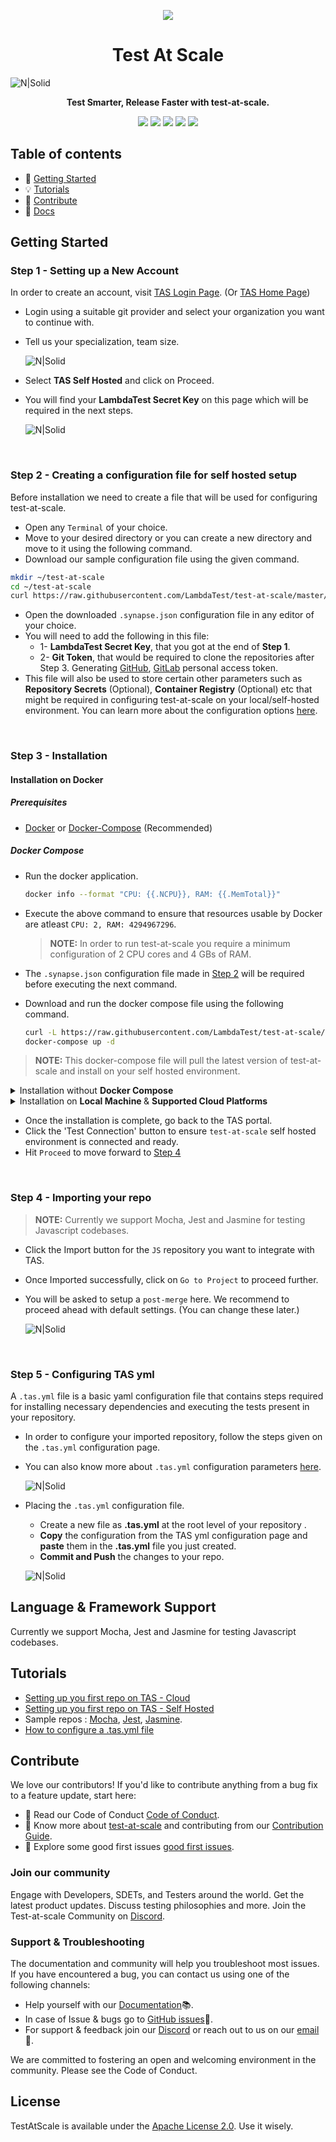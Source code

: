 <p align="center">
  <img src="https://www.lambdatest.com/blog/wp-content/uploads/2020/08/LambdaTest-320-180.png" />
</p>
<h1 align="center">Test At Scale</h1>

![N|Solid](https://www.lambdatest.com/resources/images/TAS_banner.png)

<p align="center">
  <b>Test Smarter, Release Faster with test-at-scale.</b>
</p>

<p align="center">
  <a href="https://github.com/LambdaTest/test-at-scale/blob/master/LICENSE"><img src="https://img.shields.io/badge/license-Apache%20License%202.0.-blue" /></a>
  <a href="#build"><img src="https://github.com/lambdatest/test-at-scale/actions/workflows/main.yml/badge.svg" /></a>
  <a href="#lint"><img src="https://github.com/lambdatest/test-at-scale/actions/workflows/golangci-lint.yml/badge.svg" /></a>
  <a href="#stale"><img src="https://github.com/lambdatest/test-at-scale/actions/workflows/stale.yml/badge.svg" /></a>
  <a href="https://discord.gg/Wyf8srhf6K"><img src="https://img.shields.io/badge/Discord-5865F2" /></a>

</p>

## Table of contents 
- 🚀 [Getting Started](#getting-started)
- 💡 [Tutorials](#tutorials)
- 💖 [Contribute](#contribute)
- 📖 [Docs](https://www.lambdatest.com/support/docs/tas-overview)

## Getting Started

### Step 1 - Setting up a New Account
In order to create an account, visit [TAS Login Page](https://tas.lambdatest.com/login/). (Or [TAS Home Page](https://tas.lambdatest.com/))
- Login using a suitable git provider and select your organization you want to continue with.
- Tell us your specialization, team size. 

  ![N|Solid](https://www.lambdatest.com/support/assets/images/signup_gi-f776f9b5a6ad4d877e6c427094969e1e.gif)
  
- Select **TAS Self Hosted** and click on Proceed.
- You will find your **LambdaTest Secret Key** on this page which will be required in the next steps.

  ![N|Solid](https://www.lambdatest.com/support/assets/images/synapse-e3e691d8f3d08ff6b3b2ced1a9ef61ed.gif)

<br>

### Step 2 - Creating a configuration file for self hosted setup

Before installation we need to create a file that will be used for configuring test-at-scale. 

- Open any `Terminal` of your choice.
- Move to your desired directory or you can create a new directory and move to it using the following command.
- Download our sample configuration file using the given command.

```bash
mkdir ~/test-at-scale
cd ~/test-at-scale
curl https://raw.githubusercontent.com/LambdaTest/test-at-scale/master/.sample.synapse.json -o .synapse.json
```
- Open the downloaded `.synapse.json` configuration file in any editor of your choice.
- You will need to add the following in this file: 
  - 1- **LambdaTest Secret Key**, that you got at the end of **Step 1**.
  - 2- **Git Token**, that would be required to clone the repositories after Step 3. Generating [GitHub](https://www.lambdatest.com/support/docs/tas-how-to-guides-gh-token), [GitLab](https://www.lambdatest.com/support/docs/tas-how-to-guides-gl-token) personal access token.
- This file will also be used to store certain other parameters such as **Repository Secrets** (Optional), **Container Registry** (Optional) etc that might be required in configuring test-at-scale on your local/self-hosted environment. You can learn more about the configuration options [here](https://www.lambdatest.com/support/docs/tas-self-hosted-configuration#parameters).

<br>

### Step 3 - Installation

#### Installation on Docker

##### Prerequisites
- [Docker](https://docs.docker.com/get-docker/) or [Docker-Compose](https://docs.docker.com/compose/install/) (Recommended)

##### Docker Compose
- Run the docker application.
  
  ```bash
  docker info --format "CPU: {{.NCPU}}, RAM: {{.MemTotal}}"
  ```
- Execute the above command to ensure that resources usable by Docker are atleast `CPU: 2, RAM: 4294967296`.
  > **NOTE:** In order to run test-at-scale you require a minimum configuration of 2 CPU cores and 4 GBs of RAM.

- The `.synapse.json` configuration file made in [Step 2](#step-2---creating-a-configuration-file-for-self-hosted-setup) will be required before executing the next command.
- Download and run the docker compose file using the following command.
  
  ```bash
  curl -L https://raw.githubusercontent.com/LambdaTest/test-at-scale/master/docker-compose.yml -o docker-compose.yml
  docker-compose up -d
  ```

> **NOTE:** This docker-compose file will pull the latest version of test-at-scale and install on your self hosted environment.

<details id="docker">
<summary>Installation without <b>Docker Compose</b></summary>

To get up and running quickly, you can use the following instructions to setup Test at Scale on Self hosted environment without docker-compose.

- The `.synapse.json` configuration file made in [Step 2](#step-2---creating-a-configuration-file-for-self-hosted-setup) will be required before executing the next command.
- Execute the following command to run Test at Scale docker container

```bash
docker network create --internal test-at-scale
docker run --name synapse --restart always \
    -v /var/run/docker.sock:/var/run/docker.sock \
    -v /tmp/synapse:/tmp/synapse \
    -v ${PWD}/.synapse.json:/home/synapse/.synapse.json \
    -v /etc/machine-id:/etc/machine-id \
    --network=test-at-scale \
    lambdatest/synapse:latest
```
> **WARNING:** We strongly recommend to use docker-compose while Test at Scale on Self hosted environment.

</details>  

<details>
<summary>Installation on <b> Local Machine </b> & <b> Supported Cloud Platforms </b> </summary>

- Local Machine - Setup using [docker](#docker).
- Setup on [Azure](https://www.lambdatest.com/support/docs/tas-self-hosted-installation#azure)
- Setup on [AWS](https://www.lambdatest.com/support/docs/tas-self-hosted-installation#aws)
- Setup on [GCP](https://www.lambdatest.com/support/docs/tas-self-hosted-installation#gcp)
</details>

- Once the installation is complete, go back to the TAS portal.
- Click the 'Test Connection' button to ensure `test-at-scale` self hosted environment is connected and ready.
- Hit `Proceed` to move forward to [Step 4](#step-4---importing-your-repo)

<br>

### Step 4 - Importing your repo
> **NOTE:** Currently we support Mocha, Jest and Jasmine for testing Javascript codebases.
- Click the Import button for the `JS` repository you want to integrate with TAS.
- Once Imported successfully, click on `Go to Project` to proceed further.
- You will be asked to setup a `post-merge` here. We recommend to proceed ahead with default settings. (You can change these later.) 

  ![N|Solid](https://www.lambdatest.com/support/assets/images/import-postmerge-c1b26a9e78a1b63dc23dd2129b16f9d6.gif)

<br>

### Step 5 - Configuring TAS yml
A `.tas.yml` file is a basic yaml configuration file that contains steps required for installing necessary dependencies and executing the tests present in your repository.
- In order to configure your imported repository, follow the steps given on the `.tas.yml`  configuration page. 
- You can also know more about `.tas.yml` configuration parameters [here](https://www.lambdatest.com/support/docs/tas-configuring-tas-yml).

  ![N|Solid](https://www.lambdatest.com/support/assets/images/yml-download-6e7366b290de36ef8cb74f3d564850af.gif)
  
- Placing the `.tas.yml` configuration file.
  - Create a new file as **.tas.yml** at the root level of your repository .
  - **Copy** the configuration from the TAS yml configuration page and **paste** them in the **.tas.yml** file you just created.
  - **Commit and Push** the changes to your repo.   
  
  ![N|Solid](https://www.lambdatest.com/support/assets/images/yml_placing-72cd952b403e499a938151c955540e18.gif)

## **Language & Framework Support** 
Currently we support Mocha, Jest and Jasmine for testing Javascript codebases.

## **Tutorials**
- [Setting up you first repo on TAS - Cloud](https://www.lambdatest.com/support/docs/tas-getting-started-integrating-your-first-repo/) 
- [Setting up you first repo on TAS - Self Hosted](https://www.lambdatest.com/support/docs/tas-self-hosted-installation) 
- Sample repos : [Mocha](https://github.com/LambdaTest/mocha-demos), [Jest](https://github.com/LambdaTest/jest-demos), [Jasmine](https://github.com/LambdaTest/jasmine-node-js-example).
- [How to configure a .tas.yml file](https://www.lambdatest.com/support/docs/tas-configuring-tas-yml)

## **Contribute**
We love our contributors! If you'd like to contribute anything from a bug fix to a feature update, start here:

- 📕 Read our Code of Conduct [Code of Conduct](/CODE_OF_CONDUCT.md).
- 📖 Know more about [test-at-scale](/CONTRIBUTING.md#repo-overview) and contributing from our [Contribution Guide](/CONTRIBUTING.md).
- 👾 Explore some good first issues [good first issues](https://github.com/LambdaTest/test-at-scale/issues?q=is%3Aopen+is%3Aissue+label%3A%22good+first+issue%22).

### **Join our community**
Engage with Developers, SDETs, and Testers around the world. Get the latest product updates. Discuss testing philosophies and more. Join the Test-at-scale Community on [Discord](https://discord.gg/Wyf8srhf6K).

### **Support & Troubleshooting** 
The documentation and community will help you troubleshoot most issues. If you have encountered a bug, you can contact us using one of the following channels:
- Help yourself with our [Documentation](https://www.lambdatest.com/support/docs/tas-overview)📚.
- In case of Issue & bugs go to [GitHub issues](https://github.com/LambdaTest/test-at-scale/issues)🐛.
- For support & feedback join our [Discord](https://discord.gg/Wyf8srhf6K) or reach out to us on our [email](mailto:hello.tas@lambdatest.com)💬. 

We are committed to fostering an open and welcoming environment in the community. Please see the Code of Conduct.

## **License**

TestAtScale is available under the [Apache License 2.0](https://github.com/LambdaTest/test-at-scale/blob/master/LICENSE). Use it wisely.
